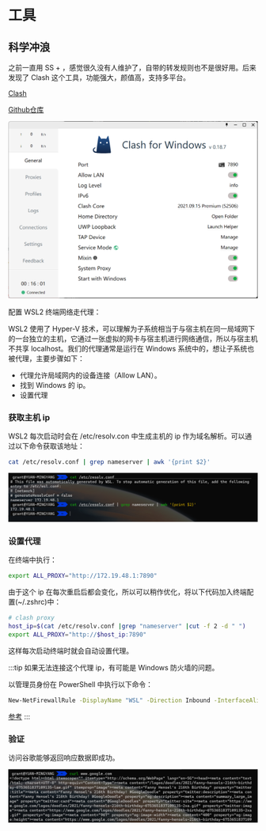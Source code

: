 # 工具

## 科学冲浪

之前一直用 SS + ，感觉很久没有人维护了，自带的转发规则也不是很好用。后来发现了 Clash 这个工具，功能强大，颜值高，支持多平台。

[Clash](https://docs.cfw.lbyczf.com/)

[Github仓库](https://github.com/Dreamacro/clash)

![](./pics/clash.png)

配置 WSL2 终端网络走代理：

WSL2 使用了 Hyper-V 技术，可以理解为子系统相当于与宿主机在同一局域网下的一台独立的主机，它通过一张虚拟的网卡与宿主机进行网络通信，所以与宿主机不共享 localhost。我们的代理通常是运行在 Windows 系统中的，想让子系统也被代理，主要步骤如下：

- 代理允许局域网内的设备连接（Allow LAN）。
- 找到 Windows 的 ip。
- 设置代理

### 获取主机 ip

WSL2 每次启动时会在 /etc/resolv.con 中生成主机的 ip 作为域名解析。可以通过以下命令获取该地址：

```sh
cat /etc/resolv.conf | grep nameserver | awk '{print $2}'
```
![](./pics/get-win-ip.png)

### 设置代理

在终端中执行：

```sh
export ALL_PROXY="http://172.19.48.1:7890"
```

由于这个 ip 在每次重启后都会变化，所以可以稍作优化，将以下代码加入终端配置(~/.zshrc)中：

```sh
# clash proxy
host_ip=$(cat /etc/resolv.conf |grep "nameserver" |cut -f 2 -d " ")
export ALL_PROXY="http://$host_ip:7890"
```

这样每次启动终端时就会自动设置代理。

:::tip
如果无法连接这个代理 ip，有可能是 Windows 防火墙的问题。

以管理员身份在 PowerShell 中执行以下命令：

```sh
New-NetFirewallRule -DisplayName "WSL" -Direction Inbound -InterfaceAlias "vEthernet (WSL)" -Action Allow
```

[参考](https://github.com/microsoft/WSL/issues/4585)
:::

### 验证

访问谷歌能够返回响应数据即成功。

![](./pics/verify-proxy.png)

<Vssue />
